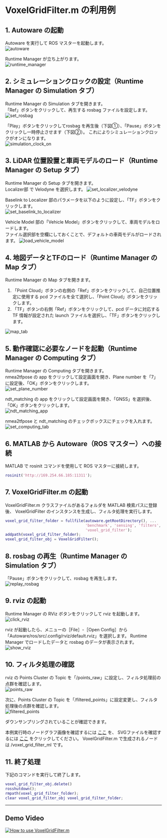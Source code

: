# VoxelGridFilter.m の利用例
 
## 1. Autoware の起動
Autoware を実行して ROS マスターを起動します。  
![autoware](images/run_autoware.png)  

Runtime Manager が立ち上がります。  
![runtime_manager](images/runtime_manager.png)

## 2. シミュレーションクロックの設定（Runtime Manager の Simulation タブ）
Runtime Manager の Simulation タブを開きます。  
「Ref」ボタンをクリックして、再生する rosbag ファイルを設定します。  
![set_rosbag](images/set_rosbag.png)  

「Play」ボタンをクリックしてrosbag を再生後（下図①）、「Pause」ボタンをクリックし一時停止させます（下図②）。
これによりシミュレーションクロックがオンになります。  
![simulation_clock_on](images/simulation_clock_on.png)

## 3. LiDAR 位置設置と車両モデルのロード（Runtime Manager の Setup タブ）
Runtime Manager の Setup タブを開きます。  
Localizer部 で Velodyne を選択します。
![set_localizer_velodyne](images/set_localizer_velodyne.png)

Baselink to Localizer 部のパラメータを以下のように設定し、「TF」ボタンをクリックします。  
![set_baselink_to_localizer](images/set_baselink_to_localizer.png)

Vehicle Model 部の「Vehicle Model」ボタンをクリックして、車両モデルをロードします。  
ファイル選択部を空欄にしておくことで、デフォルトの車両モデルがロードされます。
![load_vehicle_model](images/load_vehicle_model.png)

## 4. 地図データとTFのロード（Runtime Manager の Map タブ）
Runtime Manager の Map タブを開きます。  

1. 「Point Cloud」ボタンの右側の「Ref」ボタンをクリックして、自己位置推定に使用する pcd ファイルを全て選択し、「Point Cloud」ボタンをクリックします。  
2. 「TF」ボタンの右側「Ref」ボタンをクリックして、pcd データに対応する TF 情報が設定された launch ファイルを選択し、「TF」ボタンをクリックします。

![map_tab](images/map_tab.png)

## 5. 動作確認に必要なノードを起動（Runtime Manager の Computing タブ）
Runtime Manager の Computing タブを開きます。  
nmea2tfpose の app をクリックして設定画面を開き、Plane number を「7」に設定後、「OK」ボタンをクリックします。  
![set_plane_number](images/set_plane_number.png)

ndt_matching の app をクリックして設定画面を開き、「GNSS」を選択後、「OK」ボタンをクリックします。  
![ndt_matching_app](images/ndt_matching_app.png)

nmea2tfpose と ndt_matching のチェックボックスにチェックを入れます。  
![set_computing_tab](images/set_computing_tab.png)

## 6. MATLAB から Autoware（ROS マスター）への接続
MATLAB で rosinit コマンドを使用して ROS マスターに接続します。  
```MATLAB
rosinit('http://169.254.66.185:11311');
```
## 7. VoxelGridFilter.m の起動
VoxelGridFilter.m クラスファイルがあるフォルダを MATLAB 検索パスに登録後、
VoxelGridFilter のインスタンスを生成し、フィルタ処理を実行します。
```MATLAB
voxel_grid_filter_folder = fullfile(autoware.getRootDirectory(), ...
                                    'benchmark', 'sensing', 'filters', 'points_downsampler', ...
                                    'voxel_grid_filter');
addpath(voxel_grid_filter_folder);
voxel_grid_filter_obj = VoxelGridFilter();
```

## 8. rosbag の再生（Runtime Manager の Simulation タブ）
「Pause」ボタンをクリックして、rosbag を再生します。  
![replay_rosbag](images/replay_rosbag.png)

## 9. rviz の起動
Runtime Manager の RViz ボタンをクリックして rviz を起動します。    
![click_rviz](images/click_rviz.png)

rviz が起動したら、メニューの［File］-［Open Config］から「Autoware/ros/src/.config/rviz/default.rviz」を選択します。
Runtime Manager でロードしたデータと rosbag のデータが表示されます。  
![show_rviz](images/voxel_grid_filter_ml/show_rviz.png)

## 10. フィルタ処理の確認
rviz の Points Cluster の Topic を「/points_raw」に設定し、フィルタ処理前の点群を確認します。  
![points_raw](images/voxel_grid_filter_ml/points_raw.png)

次に、Points Cluster の Topic を「/filtered_points」に設定変更し、フィルタ処理後の点群を確認します。  
![filtered_points](images/voxel_grid_filter_ml/filtered_points.png)

ダウンサンプリングされていることが確認できます。

本例実行時のノードグラフ画像を確認するには
[ここ](images/voxel_grid_filter_ml/rosgraph_voxel_grid_filter_ml.png) を、
SVGファイルを確認するには
[ここ](images/voxel_grid_filter_ml/rosgraph_voxel_grid_filter_ml.svg) をクリックしてください。
VoxelGridFilter.m で生成されるノードは /voxel_grid_filter_ml です。

## 11. 終了処理
下記のコマンドを実行して終了します。  
```MATLAB
voxel_grid_filter_obj.delete()
rosshutdown();
rmpath(voxel_grid_filter_folder);
clear voxel_grid_filter_obj voxel_grid_filter_folder;
```
---
## Demo Video
[![How to use VoxelGridFilter.m](https://i.ytimg.com/vi/yQtorst1fSQ/hqdefault.jpg)](https://youtu.be/yQtorst1fSQ)